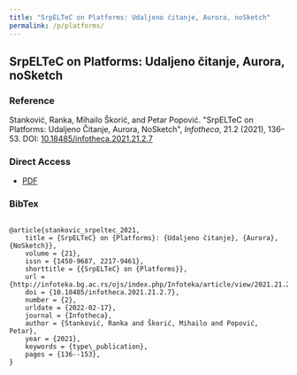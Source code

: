 ```yaml
---
title: "SrpELTeC on Platforms: Udaljeno čitanje, Aurora, noSketch"
permalink: /p/platforms/
---
```


<meta name="citation_title" content="SrpELTeC on Platforms: Udaljeno čitanje, Aurora, noSketch">
<meta name="citation_author" content="Ranka Stanković">
<meta name="citation_author" content="Mihailo Škorić">
<meta name="citation_author" content="Petar Popović">
<meta name="citation_publication_date" content="2021">
<meta name="citation_journal_name" content="Infotheca - Journal for Digital Humanities">
<meta name="citattion_journal_issue" content="21.2">

## SrpELTeC on Platforms: Udaljeno čitanje, Aurora, noSketch

### Reference

Stanković, Ranka, Mihailo Škorić, and Petar Popović. "SrpELTeC on Platforms: Udaljeno Čitanje, Aurora, NoSketch", _Infotheca_, 21.2 (2021), 136–53. DOI: [10.18485/infotheca.2021.21.2.7](https://doi.org/10.18485/infotheca.2021.21.2.7)

### Direct Access

- [PDF](https://github.com/distantreading/compendium/blob/main/f/platforms.pdf)

### BibTex

```

@article{stankovic_srpeltec_2021,
	title = {SrpELTeC} on {Platforms}: {Udaljeno čitanje}, {Aurora}, {NoSketch}},
	volume = {21},
	issn = {1450-9687, 2217-9461},
	shorttitle = {{SrpELTeC} on {Platforms}},
	url = {http://infoteka.bg.ac.rs/ojs/index.php/Infoteka/article/view/2021.21.2.7_en},
	doi = {10.18485/infotheca.2021.21.2.7},
	number = {2},
	urldate = {2022-02-17},
	journal = {Infotheca},
	author = {Stanković, Ranka and Škorić, Mihailo and Popović, Petar},
	year = {2021},
	keywords = {type\_publication},
	pages = {136--153},
}

```

<span class='Z3988' title='url_ver=Z39.88-2004&amp;ctx_ver=Z39.88-2004&amp;rfr_id=info%3Asid%2Fzotero.org%3A2&amp;rft_id=info%3Adoi%2F10.18485%2Finfotheca.2021.21.2.7&amp;rft_val_fmt=info%3Aofi%2Ffmt%3Akev%3Amtx%3Ajournal&amp;rft.genre=article&amp;rft.atitle=SrpELTeC%20on%20Platforms%3A%20%3Ci%3EUdaljeno%20%C4%8Ditanje%3C%2Fi%3E%20%2C%20Aurora%2C%20NoSketch&amp;rft.jtitle=Infotheca&amp;rft.stitle=Infotheca&amp;rft.volume=21&amp;rft.issue=2&amp;rft.aufirst=Ranka&amp;rft.aulast=Stankovi%C4%87&amp;rft.au=Ranka%20Stankovi%C4%87&amp;rft.au=Mihailo%20%C5%A0kori%C4%87&amp;rft.au=Petar%20Popovi%C4%87&amp;rft.date=2021&amp;rft.pages=136-153&amp;rft.spage=136&amp;rft.epage=153&amp;rft.issn=1450-9687%2C%202217-9461'></span>
